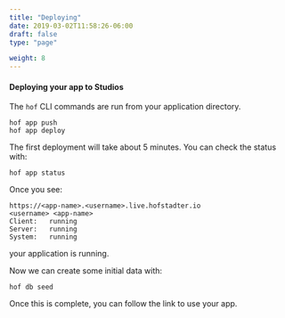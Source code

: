 ```yaml
---
title: "Deploying"
date: 2019-03-02T11:58:26-06:00
draft: false
type: "page"

weight: 8
---
```



#### Deploying your app to Studios

The `hof` CLI commands are run from your application directory.

```
hof app push
hof app deploy
```

The first deployment will take about 5 minutes.
You can check the status with:

```
hof app status
```

Once you see:

```
https://<app-name>.<username>.live.hofstadter.io
<username> <app-name>
Client:   running
Server:   running
System:   running
```

your application is running.

Now we can create some initial data with:

```
hof db seed
```

Once this is complete,
you can follow the link to use your app.

